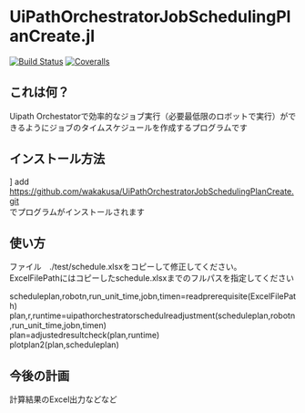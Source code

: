 # UiPathOrchestratorJobSchedulingPlanCreate.jl

[![Build Status](https://travis-ci.org/wakakusa/UiPathOrchestratorJobSchedulingPlanCreate.jl.svg?branch=master)](https://travis-ci.org/wakakusa/UiPathOrchestratorJobSchedulingPlanCreate.jl)
[![Coveralls](https://coveralls.io/repos/github/wakakusa/UiPathOrchestratorJobSchedulingPlanCreate.jl/badge.svg?branch=master)](https://coveralls.io/github/wakakusa/UiPathOrchestratorJobSchedulingPlanCreate.jl)

## これは何？
Uipath Orchestatorで効率的なジョブ実行（必要最低限のロボットで実行）ができるようにジョブのタイムスケジュールを作成するプログラムです

## インストール方法
] add https://github.com/wakakusa/UiPathOrchestratorJobSchedulingPlanCreate.git  
でプログラムがインストールされます

## 使い方
ファイル　./test/schedule.xlsxをコピーして修正してください。  
ExcelFilePathにはコピーしたschedule.xlsxまでのフルパスを指定してください

scheduleplan,robotn,run_unit_time,jobn,timen=readprerequisite(ExcelFilePath)  
plan,r,runtime=uipathorchestratorschedulreadjustment(scheduleplan,robotn,run_unit_time,jobn,timen)  
plan=adjustedresultcheck(plan,runtime)  
plotplan2(plan,scheduleplan)  

## 今後の計画
計算結果のExcel出力などなど
